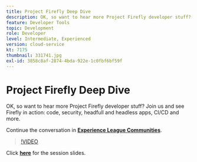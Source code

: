 ```yaml
---
title: Project Firefly Deep Dive
description: OK, so want to hear more Project Firefly developer stuff? Join us and see Firefly in action - code, security, headfull and headless apps, CI/CD and more. This session was delivered as part of Adobe Developers Live Content event.
feature: Developer Tools
topic: Development
role: Developer
level: Intermediate, Experienced
version: cloud-service
kt: 7175
thumbnail: 331741.jpg
exl-id: 3858c8af-2874-4bda-922e-1c0fbf6bf59f
---
```

# Project Firefly Deep Dive 

OK, so want to hear more Project Firefly developer stuff? Join us and see Firefly in action: code, security, headfull and headless apps, CI/CD and more.

Continue the conversation in **[Experience League Communities](http://adobe.ly/36Yd3v6)**.

>[!VIDEO](https://video.tv.adobe.com/v/331741/?quality=12&learn=on&hidetitle=true)

Click **[here](/help/events/assets/project-firefly.pdf)** for the session slides.
